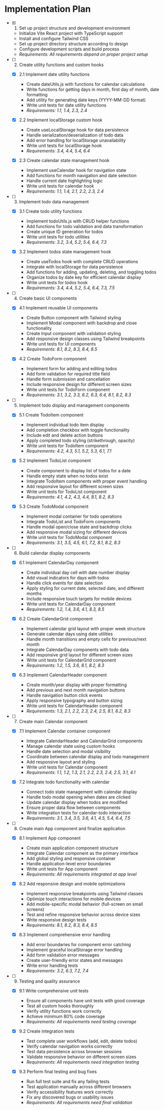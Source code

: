 # Implementation Plan

- [x] 1. Set up project structure and development environment




  - Initialize Vite React project with TypeScript support
  - Install and configure Tailwind CSS
  - Set up project directory structure according to design
  - Configure development scripts and build process
  - _Requirements: All requirements depend on proper project setup_

- [ ] 2. Create utility functions and custom hooks
  - [x] 2.1 Implement date utility functions



    - Create dateUtils.js with functions for calendar calculations
    - Write functions for getting days in month, first day of month, date formatting
    - Add utility for generating date keys (YYYY-MM-DD format)
    - Write unit tests for date utility functions
    - _Requirements: 1.1, 1.4, 2.3, 2.4_
  
  - [x] 2.2 Implement localStorage custom hook



    - Create useLocalStorage hook for data persistence
    - Handle serialization/deserialization of todo data
    - Add error handling for localStorage unavailability
    - Write unit tests for localStorage hook
    - _Requirements: 3.4, 4.4, 5.4, 6.4_
  
  - [x] 2.3 Create calendar state management hook



    - Implement useCalendar hook for navigation state
    - Add functions for month navigation and date selection
    - Handle current date highlighting logic
    - Write unit tests for calendar hook
    - _Requirements: 1.1, 1.4, 2.1, 2.2, 2.3, 2.4_

- [ ] 3. Implement todo data management
  - [x] 3.1 Create todo utility functions



    - Implement todoUtils.js with CRUD helper functions
    - Add functions for todo validation and data transformation
    - Create unique ID generation for todos
    - Write unit tests for todo utilities
    - _Requirements: 3.2, 3.4, 5.2, 5.4, 6.4, 7.3_
  
  - [x] 3.2 Implement todos state management hook



    - Create useTodos hook with complete CRUD operations
    - Integrate with localStorage for data persistence
    - Add functions for adding, updating, deleting, and toggling todos
    - Organize todos by date key for efficient calendar display
    - Write unit tests for todos hook
    - _Requirements: 3.4, 4.4, 5.2, 5.4, 6.4, 7.3, 7.5_

- [ ] 4. Create basic UI components
  - [x] 4.1 Implement reusable UI components



    - Create Button component with Tailwind styling
    - Implement Modal component with backdrop and close functionality
    - Create Input component with validation styling
    - Add responsive design classes using Tailwind breakpoints
    - Write unit tests for UI components
    - _Requirements: 8.1, 8.2, 8.3, 8.4, 8.5_
  
  - [x] 4.2 Create TodoForm component



    - Implement form for adding and editing todos
    - Add form validation for required title field
    - Handle form submission and cancellation
    - Include responsive design for different screen sizes
    - Write unit tests for TodoForm component
    - _Requirements: 3.1, 3.2, 3.3, 6.2, 6.3, 6.4, 8.1, 8.2, 8.3_

- [ ] 5. Implement todo display and management components
  - [x] 5.1 Create TodoItem component


    - Implement individual todo item display
    - Add completion checkbox with toggle functionality
    - Include edit and delete action buttons
    - Apply completed todo styling (strikethrough, opacity)
    - Write unit tests for TodoItem component
    - _Requirements: 4.2, 4.3, 5.1, 5.2, 5.3, 6.1, 7.1_
  
  - [x] 5.2 Implement TodoList component


    - Create component to display list of todos for a date
    - Handle empty state when no todos exist
    - Integrate TodoItem components with proper event handling
    - Add responsive layout for different screen sizes
    - Write unit tests for TodoList component
    - _Requirements: 4.1, 4.2, 4.3, 4.4, 8.1, 8.2, 8.3_
  
  - [x] 5.3 Create TodoModal component



    - Implement modal container for todo operations
    - Integrate TodoList and TodoForm components
    - Handle modal open/close state and backdrop clicks
    - Add responsive modal sizing for different devices
    - Write unit tests for TodoModal component
    - _Requirements: 3.1, 3.5, 4.5, 6.1, 7.2, 8.1, 8.2, 8.3_

- [ ] 6. Build calendar display components
  - [x] 6.1 Implement CalendarDay component


    - Create individual day cell with date number display
    - Add visual indicators for days with todos
    - Handle click events for date selection
    - Apply styling for current date, selected date, and different months
    - Include responsive touch targets for mobile devices
    - Write unit tests for CalendarDay component
    - _Requirements: 1.2, 1.4, 3.6, 4.1, 8.3, 8.5_
  
  - [x] 6.2 Create CalendarGrid component


    - Implement calendar grid layout with proper week structure
    - Generate calendar days using date utilities
    - Handle month transitions and empty cells for previous/next month
    - Integrate CalendarDay components with todo data
    - Add responsive grid layout for different screen sizes
    - Write unit tests for CalendarGrid component
    - _Requirements: 1.2, 1.5, 3.6, 8.1, 8.2, 8.3_
  
  - [x] 6.3 Implement CalendarHeader component



    - Create month/year display with proper formatting
    - Add previous and next month navigation buttons
    - Handle navigation button click events
    - Apply responsive typography and button sizing
    - Write unit tests for CalendarHeader component
    - _Requirements: 1.3, 2.1, 2.2, 2.3, 2.4, 2.5, 8.1, 8.2, 8.3_

- [ ] 7. Create main Calendar component
  - [x] 7.1 Implement Calendar container component




    - Integrate CalendarHeader and CalendarGrid components
    - Manage calendar state using custom hooks
    - Handle date selection and modal visibility
    - Coordinate between calendar display and todo management
    - Add responsive layout and styling
    - Write unit tests for Calendar component
    - _Requirements: 1.1, 1.2, 1.3, 2.1, 2.2, 2.3, 2.4, 2.5, 3.1, 4.1_
  
  - [x] 7.2 Integrate todo functionality with calendar




    - Connect todo state management with calendar display
    - Handle todo modal opening when dates are clicked
    - Update calendar display when todos are modified
    - Ensure proper data flow between components
    - Write integration tests for calendar-todo interaction
    - _Requirements: 3.1, 3.4, 3.5, 3.6, 4.1, 4.5, 5.4, 6.4, 7.5_

- [ ] 8. Create main App component and finalize application
  - [x] 8.1 Implement App component


    - Create main application component structure
    - Integrate Calendar component as the primary interface
    - Add global styling and responsive container
    - Handle application-level error boundaries
    - Write unit tests for App component
    - _Requirements: All requirements integrated at app level_
  
  - [x] 8.2 Add responsive design and mobile optimizations


    - Implement responsive breakpoints using Tailwind classes
    - Optimize touch interactions for mobile devices
    - Add mobile-specific modal behavior (full-screen on small screens)
    - Test and refine responsive behavior across device sizes
    - Write responsive design tests
    - _Requirements: 8.1, 8.2, 8.3, 8.4, 8.5_
  
  - [x] 8.3 Implement comprehensive error handling










    - Add error boundaries for component error catching
    - Implement graceful localStorage error handling
    - Add form validation error messages
    - Create user-friendly error states and messages
    - Write error handling tests
    - _Requirements: 3.2, 6.3, 7.2, 7.4_

- [ ] 9. Testing and quality assurance
  - [x] 9.1 Write comprehensive unit tests













    - Ensure all components have unit tests with good coverage
    - Test all custom hooks thoroughly
    - Verify utility functions work correctly
    - Achieve minimum 80% code coverage
    - _Requirements: All requirements need testing coverage_
  
  - [x] 9.2 Create integration tests


    - Test complete user workflows (add, edit, delete todos)
    - Verify calendar navigation works correctly
    - Test data persistence across browser sessions
    - Validate responsive behavior on different screen sizes
    - _Requirements: All requirements need integration testing_
  
  - [x] 9.3 Perform final testing and bug fixes



















    - Run full test suite and fix any failing tests
    - Test application manually across different browsers
    - Verify accessibility features work correctly
    - Fix any discovered bugs or usability issues
    - _Requirements: All requirements need final validation_